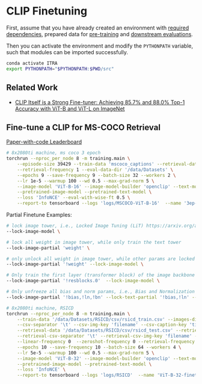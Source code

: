 # CLIP Finetuning

First, assume that you have already created an environment with [required dependencies](../getting-started/install-dependencies.md), prepared data for [pre-training](../getting-started/prepare-pretraining-data.md) and [downstream evaluations](../getting-started/prepare-downstream-data.md).

Then you can activate the environment and modify the `PYTHONPATH` variable, such that modules can be imported successfully.
```bash
conda activate ITRA
export PYTHONPATH="$PYTHONPATH:$PWD/src"
```

## Related Work

- [CLIP Itself is a Strong Fine-tuner: Achieving 85.7% and 88.0% Top-1 Accuracy with ViT-B and ViT-L on ImageNet](https://arxiv.org/abs/2212.06138)


## Fine-tune a CLIP for MS-COCO Retrieval

[Paper-with-code Leaderboard](https://paperswithcode.com/sota/cross-modal-retrieval-on-coco-2014)

```bash
# 8x2080ti machine, ms coco 3 epoch
torchrun --nproc_per_node 8 -m training.main \
    --episode-size 39429 --train-data 'mscoco_captions' --retrieval-data 'mscoco_captions' \
    --retrieval-frequency 1 --eval-data-dir '/data/Datasets' \
    --epochs 9 --save-frequency 9 --batch-size 32 --workers 2 \
    --lr 1e-5 --warmup 100 --wd 0.5 --max-grad-norm 5 \
    --image-model 'ViT-B-16' --image-model-builder 'openclip' --text-model 'ViT-B-16' --text-model-builder 'openclip'\
    --pretrained-image-model --pretrained-text-model \
    --loss 'InfoNCE' --eval-with-wise-ft 0.5 \
    --report-to tensorboard --logs 'logs/MSCOCO-ViT-B-16'  --name '3ep-bs256-lr1e-5-WiseFT(0.5)'
```

Partial Finetune Examples:
```bash
# lock image tower, i.e., Locked Image Tuning (LiT) https://arxiv.org/abs/2111.07991
--lock-image-model \

# lock all weight in image tower, while only train the text tower
--lock-image-partial 'weight' \

# only unlock all weight in image tower, while other params are locked
--lock-image-partial '!weight' --lock-image-model \

# Only train the first layer (transformer block) of the image backbone
--lock-image-partial '!resblocks.0'  --lock-image-model \

# Only unfreeze all bias and norm params, i.e., Bias and Normalization Optimization (BiNor) https://arxiv.org/abs/2203.07190
--lock-image-partial '!bias,!ln,!bn' --lock-text-partial '!bias,!ln' --lock-image-model  --lock-text-model \
```


```bash
# 8x2080ti machine, RSICD
torchrun --nproc_per_node 8 -m training.main \
    --train-data '/data/Datasets/RSICD/csv/rsicd_train.csv' --images-dir '/data/Datasets/RSICD/RSICD_images/RSICD_images' \
    --csv-separator '\t' --csv-img-key 'filename' --csv-caption-key 'title' \
    --retrieval-data '/data/Datasets/RSICD/csv/rsicd_test.csv' --retrieval-images-dir '/data/Datasets/RSICD/RSICD_images/RSICD_images' \
    --retrieval-csv-separator '\t' --retrieval-csv-img-key 'filename' --retrieval-csv-caption-key 'title' \
    --linear-frequency 0  --zeroshot-frequency 0 --retrieval-frequency 1  --nlp-eval-frequency 0  --eval-data-dir '/data/Datasets' \
    --epochs 10 --save-frequency 10 --batch-size 64 --workers 4 \
    --lr 5e-5 --warmup 100 --wd 0.5 --max-grad-norm 5 \
    --image-model 'ViT-B-32' --image-model-builder 'openclip' --text-model 'ViT-B-32' --text-model-builder 'openclip'\
    --pretrained-image-model --pretrained-text-model \
    --loss 'InfoNCE' \
    --report-to tensorboard --logs 'logs/RSICD'  --name 'ViT-B-32-finetune-lr=5e-5'
```
